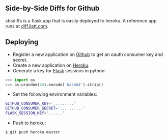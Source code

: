 Side-by-Side Diffs for Github
-------------------------------

sbsdiffs is a flask app that is easily deployed to heroku. A reference app runs at [diff.jlatt.com](http://diff.jlatt.com/).

Deploying
---------

- Register a new application on [Github](https://github.com/settings/applications/new) to get an oauth consumer key and secret.
- Create a new application on [Heroku](https://devcenter.heroku.com/articles/python).
- Generate a key for [Flask](http://flask.pocoo.org/) sessions in python:
```python
>>> import os
>>> os.urandom(24).encode('base64').strip()
```
- Set the following environment variables:
```sh
GITHUB_CONSUMER_KEY='.........'
GITHUB_CONSUMER_SECRET='..........'
FLASK_SESSION_KEY='......'
```
- Push to heroku:
```sh
$ git push heroku master
```
